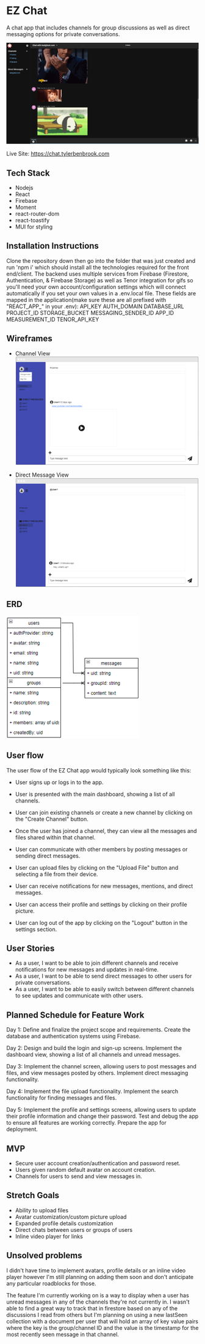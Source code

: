 # EZ Chat

A chat app that includes channels for group discussions as well as direct messaging options for private conversations.

![chatapp](./public/chatapp.png)

Live Site: https://chat.tylerbenbrook.com

## Tech Stack
- Nodejs
- React
- Firebase
- Moment
- react-router-dom
- react-toastify
- MUI for styling

## Installation Instructions
Clone the repository down then go into the folder that was just created and run 'npm i' which should install all the technologies required for the front end/client.
The backend uses multiple services from Firebase (Firestore, Authentication, & Firebase Storage) as well as Tenor integration for gifs so you'll need your own account/configuration settings which will connect automatically if you set your own values in a .env.local file. These fields are mapped in the application(make sure these are all prefixed with "REACT_APP_" in your .env):
API_KEY
AUTH_DOMAIN
DATABASE_URL
PROJECT_ID
STORAGE_BUCKET
MESSAGING_SENDER_ID
APP_ID
MEASUREMENT_ID
TENOR_API_KEY

## Wireframes
- Channel View
![channel_wireframe](./public/channel_wireframe.PNG)

- Direct Message View
![dm_wireframe](./public/dm_wireframe.PNG)

## ERD
![erd](./public/erd.png)


## User flow
The user flow of the EZ Chat app would typically look something like this:

- User signs up or logs in to the app.

- User is presented with the main dashboard, showing a list of all channels.

- User can join existing channels or create a new channel by clicking on the "Create Channel" button.

- Once the user has joined a channel, they can view all the messages and files shared within that channel.

- User can communicate with other members by posting messages or sending direct messages.

- User can upload files by clicking on the "Upload File" button and selecting a file from their device.

- User can receive notifications for new messages, mentions, and direct messages.

- User can access their profile and settings by clicking on their profile picture.

- User can log out of the app by clicking on the "Logout" button in the settings section.

## User Stories
- As a user, I want to be able to join different channels and receive notifications for new messages and updates in real-time.
- As a user, I want to be able to send direct messages to other users for private conversations.
- As a user, I want to be able to easily switch between different channels to see updates and communicate with other users.

## Planned Schedule for Feature Work
Day 1:
Define and finalize the project scope and requirements.
Create the database and authentication systems using Firebase.

Day 2:
Design and build the login and sign-up screens.
Implement the dashboard view, showing a list of all channels and unread messages.

Day 3:
Implement the channel screen, allowing users to post messages and files, and view messages posted by others.
Implement direct messaging functionality.

Day 4:
Implement the file upload functionality.
Implement the search functionality for finding messages and files.

Day 5:
Implement the profile and settings screens, allowing users to update their profile information and change their password.
Test and debug the app to ensure all features are working correctly.
Prepare the app for deployment.

## MVP
- Secure user account creation/authentication and password reset.
- Users given random default avatar on account creation.
- Channels for users to send and view messages in.

## Stretch Goals
- Ability to upload files
- Avatar customization/custom picture upload
- Expanded profile details customization
- Direct chats between users or groups of users
- Inline video player for links

## Unsolved problems
I didn't have time to implement avatars, profile details or an inline video player however I'm still planning on adding them soon and don't anticipate any particular roadblocks for those.

The feature I'm currently working on is a way to display when a user has unread messages in any of the channels they're not currently in. I wasn't able to find a great way to track that in firestore based on any of the discussions I read from others but I'm planning on using a new lastSeen collection with a document per user that will hold an array of key value pairs where the key is the group/channel ID and the value is the timestamp for the most recently seen message in that channel.